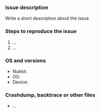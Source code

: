 ### Issue description
<!--- use our forum https://forums.nukkit.io for questions -->
Write a short description about the issue

### Steps to reproduce the issue
<!--- help us find the problem by adding steps to reproduce the issue -->
1. ...
2. ...

### OS and versions
<!--- use the 'version' command in Nukkit -->
* Nukkit:
* OS:
* Device:

### Crashdump, backtrace or other files
<!--- please use gist or anything else and add links here -->
* ...
